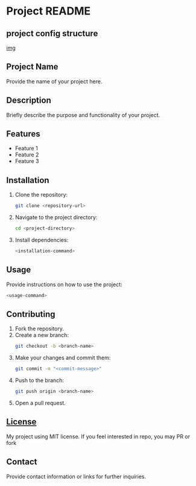 # Project README

## project config structure
[img](./assets/diagram.png)

## Project Name
Provide the name of your project here.

## Description
Briefly describe the purpose and functionality of your project.

## Features
- Feature 1
- Feature 2
- Feature 3

## Installation
1. Clone the repository:
    ```bash
    git clone <repository-url>
    ```
2. Navigate to the project directory:
    ```bash
    cd <project-directory>
    ```
3. Install dependencies:
    ```bash
    <installation-command>
    ```

## Usage
Provide instructions on how to use the project:
```bash
<usage-command>
```

## Contributing
1. Fork the repository.
2. Create a new branch:
    ```bash
    git checkout -b <branch-name>
    ```
3. Make your changes and commit them:
    ```bash
    git commit -m "<commit-message>"
    ```
4. Push to the branch:
    ```bash
    git push origin <branch-name>
    ```
5. Open a pull request.

## [License](./license)
My project using MIT license. If you feel interested in repo, you may PR or fork

## Contact
Provide contact information or links for further inquiries.